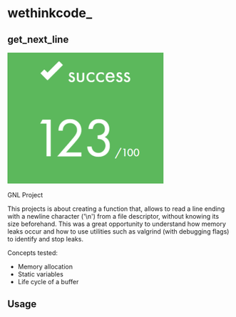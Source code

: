 # wethinkcode_

## get_next_line

<img src="resources/get_next_line-finalmark.png" width="350" />

GNL Project

This projects is about creating a function that, allows to read a line ending with a newline character ('\n') 
from a file descriptor, without knowing its size beforehand. This was a great opportunity to understand how memory
leaks occur and how to use utilities such as valgrind (with debugging flags) to identify and stop leaks.

Concepts tested:
- Memory allocation
- Static variables
- Life cycle of a buffer

## Usage

